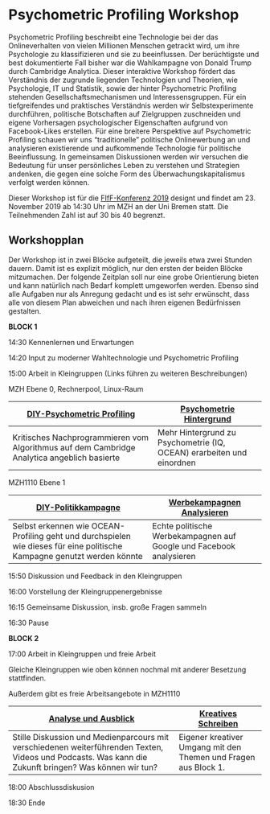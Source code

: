 # Psychometric Profiling Workshop

Psychometric Profiling beschreibt eine Technologie bei der das Onlineverhalten von vielen Millionen Menschen getrackt wird, um ihre Psychologie zu klassifizieren und sie zu beeinflussen. Der berüchtigste und best dokumentierte Fall bisher war die Wahlkampagne von Donald Trump durch Cambridge Analytica. Dieser interaktive Workshop fördert das Verständnis der zugrunde liegenden Technologien und Theorien, wie Psychologie, IT und Statistik, sowie der hinter Psychometric Profiling stehenden Gesellschaftsmechanismen und Interessensgruppen. Für ein tiefgreifendes und praktisches Verständnis werden wir Selbstexperimente durchführen, politische Botschaften auf Zielgruppen zuschneiden und eigene Vorhersagen psychologischer Eigenschaften aufgrund von Facebook-Likes erstellen. Für eine breitere Perspektive auf Psychometric Profiling schauen wir uns “traditionelle” politische Onlinewerbung an und analysieren existierende und aufkommende Technologie für politische Beeinflussung. In gemeinsamen Diskussionen werden wir versuchen die Bedeutung für unser persönliches Leben zu verstehen und Strategien andenken, die gegen eine solche Form des Überwachungskapitalismus verfolgt werden können.

Dieser Workshop ist für die [FIfF-Konferenz 2019](2019.fiffkon.de) designt und findet am 23. November 2019 ab 14:30 Uhr im MZH an der Uni Bremen statt.
Die Teilnehmenden Zahl ist auf 30 bis 40 begrenzt.

## Workshopplan

Der Workshop ist in zwei Blöcke aufgeteilt, die jeweils etwa zwei Stunden dauern.
Damit ist es explizit möglich, nur den ersten der beiden Blöcke mitzumachen.
Der folgende Zeitplan soll nur eine grobe Orientierung bieten und kann natürlich nach Bedarf komplett umgeworfen werden.
Ebenso sind alle Aufgaben nur als Anregung gedacht und es ist sehr erwünscht, dass alle von diesem Plan abweichen und nach ihren eigenen Bedürfnissen gestalten.

**BLOCK 1**

14:30 Kennenlernen und Erwartungen

14:20 Input zu moderner Wahltechnologie und Psychometric Profiling

15:00 Arbeit in Kleingruppen (Links führen zu weiteren Beschreibungen)

MZH Ebene 0, Rechnerpool, Linux-Raum

| [DIY-Psychometric Profiling](psychometric_profiling.ipynb) | [Psychometrie Hintergrund](Psychometrie.pdf) |
|----------------------------|--------------------------|
| Kritisches Nachprogrammieren vom Algorithmus auf dem Cambridge Analytica angeblich basierte | Mehr Hintergrund zu Psychometrie (IQ, OCEAN) erarbeiten und einordnen |

MZH1110 Ebene 1

| [DIY-Politikkampagne](DIY-Politikkampagne.pdf) | [Werbekampagnen Analysieren](Werbekampagnen.pdf) |
|---------------------|----------------|
| Selbst erkennen wie OCEAN-Profiling geht und durchspielen wie dieses für eine politische Kampagne genutzt werden könnte | Echte politische Werbekampagnen auf Google und Facebook analysieren |

15:50 Diskussion und Feedback in den Kleingruppen

16:00 Vorstellung der Kleingruppenergebnisse

16:15 Gemeinsame Diskussion, insb. große Fragen sammeln

16:30 Pause

**BLOCK 2**

17:00 Arbeit in Kleingruppen und freie Arbeit

Gleiche Kleingruppen wie oben können nochmal mit anderer Besetzung stattfinden.

Außerdem gibt es freie Arbeitsangebote in MZH1110

| [Analyse und Ausblick](Analyse.pdf) | [Kreatives Schreiben](Kreatives_Schreiben.pdf) |
|------------------|--------------|
| Stille Diskussion und Medienparcours mit verschiedenen weiterführenden Texten, Videos und Podcasts. Was kann die Zukunft bringen? Was können wir tun?  | Eigener kreativer Umgang mit den Themen und Fragen aus Block 1. |

18:00 Abschlussdiskusion

18:30 Ende
